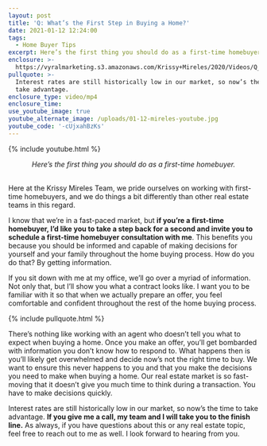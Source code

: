 ```yaml
---
layout: post
title: 'Q: What’s the First Step in Buying a Home?'
date: 2021-01-12 12:24:00
tags:
  - Home Buyer Tips
excerpt: Here’s the first thing you should do as a first-time homebuyer.
enclosure: >-
  https://vyralmarketing.s3.amazonaws.com/Krissy+Mireles/2020/Videos/Q_+What%E2%80%99s+the+First+Step+in+Buying+a+Home_+(1).mp4
pullquote: >-
  Interest rates are still historically low in our market, so now’s the time to
  take advantage.
enclosure_type: video/mp4
enclosure_time:
use_youtube_image: true
youtube_alternate_image: /uploads/01-12-mireles-youtube.jpg
youtube_code: '-cUjxahBzKs'
---
```


{% include youtube.html %}

<center><em>Here&rsquo;s the first thing you should do as a first-time homebuyer.</em></center>

<center>&nbsp;</center>

Here at the Krissy Mireles Team, we pride ourselves on working with first-time homebuyers, and we do things a bit differently than other real estate teams in this regard.&nbsp;

I know that we’re in a fast-paced market, but **if you’re a first-time homebuyer, I’d like you to take a step back for a second and invite you to schedule a first-time homebuyer consultation with me**. This benefits you because you should be informed and capable of making decisions for yourself and your family throughout the home buying process. How do you do that? By getting information.&nbsp;

If you sit down with me at my office, we’ll go over a myriad of information. Not only that, but I’ll show you what a contract looks like. I want you to be familiar with it so that when we actually prepare an offer, you feel comfortable and confident throughout the rest of the home buying process.&nbsp;

{% include pullquote.html %}

There’s nothing like working with an agent who doesn’t tell you what to expect when buying a home. Once you make an offer, you’ll get bombarded with information you don’t know how to respond to. What happens then is you’ll likely get overwhelmed and decide now’s not the right time to buy. We want to ensure this never happens to you and that you make the decisions you need to make when buying a home. Our real estate market is so fast-moving that it doesn’t give you much time to think during a transaction. You have to make decisions quickly.&nbsp;

Interest rates are still historically low in our market, so now’s the time to take advantage. **If you give me a call, my team and I will take you to the finish line.**&nbsp;As always, if you have questions about this or any real estate topic, feel free to reach out to me as well. I look forward to hearing from you.
